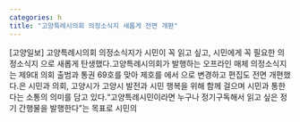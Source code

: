 ```yaml
---
categories: h
title: "고양특례시의회 의정소식지 새롭게 전면 개편"
---
```

[고양일보] 고양특례시의회 의정소식지가 시민이 꼭 읽고 싶고, 시민에게 꼭 필요한 의정소식지 으로 새롭게 탄생했다.고양특례시의회가 발행하는 오프라인 매체 의정소식지는 제9대 의회 출범과 통권 69호를 맞아 제호를 에서 으로 변경하고 편집도 전면 개편했다.은 시민과 의회, 고양시가 고양시 발전과 시민 행복을 위해 함께 걸으며 시민과 통한다는 소통의 의미를 담고 있다.“고양특례시민이라면 누구나 정기구독해서 읽고 싶은 정기 간행물을 발행한다”는 목표로 시민의